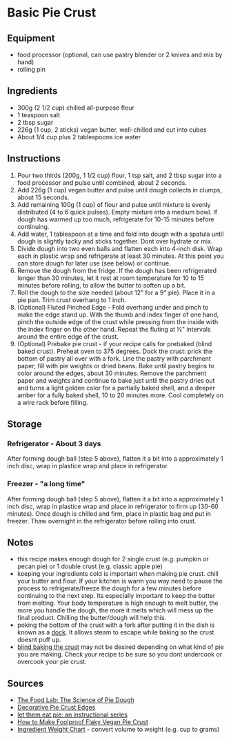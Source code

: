 # Basic Pie Crust


## Equipment
* food processor (optional, can use pastry blender or 2 knives and mix by hand)
* rolling pin


## Ingredients
* 300g (2 1/2 cup) chilled all-purpose flour
* 1 teaspoon salt
* 2 tbsp sugar
* 226g (1 cup, 2 sticks) vegan butter, well-chilled and cut into cubes
* About 1/4 cup plus 2 tablespoons ice water


## Instructions
1. Pour two thirds (200g, 1 1/2 cup) flour, 1 tsp salt, and 2 tbsp sugar into a food processor and pulse until combined, about 2 seconds.
2. Add 226g (1 cup) vegan butter and pulse until dough collects in clumps, about 15 seconds.
3. Add remaining 100g (1 cup) of flour and pulse until mixture is evenly distributed (4 to 6 quick pulses). Empty mixture into a medium bowl. If dough has warmed up too much, refrigerate for 10-15 minutes before continuing.
4. Add water, 1 tablespoon at a time and fold into dough with a spatula until dough is slightly tacky and sticks together. Dont over hydrate or mix.
5. Divide dough into two even balls and flatten each into 4-inch disk. Wrap each in plastic wrap and refrigerate at least 30 minutes. At this point you can store dough for later use (see below) or continue.
6. Remove the dough from the fridge. If the dough has been refrigerated longer than 30 minutes, let it rest at room temperature for 10 to 15 minutes before rolling, to allow the butter to soften up a bit.
7. Roll the dough to the size needed (about 12" for a 9" pie). Place it in a pie pan. Trim crust overhang to 1 inch.
8. (Optional) Fluted Pinched Edge - Fold overhang under and pinch to make the edge stand up. With the thumb and index finger of one hand, pinch the outside edge of the crust while pressing from the inside with the index finger on the other hand. Repeat the fluting at ½" intervals around the entire edge of the crust.
9. (Optional) Prebake pie crust - if your recipe calls for prebaked (blind baked crust). Preheat oven to 375 degrees. Dock the crust: prick the bottom of pastry all over with a fork. Line the pastry with parchment paper; fill with pie weights or dried beans. Bake until pastry begins to color around the edges, about 30 minutes. Remove the parchment paper and weights and continue to bake just until the pastry dries out and turns a light golden color for a partially baked shell, and a deeper amber for a fully baked shell, 10 to 20 minutes more. Cool completely on a wire rack before filling.



## Storage

### Refrigerator - About 3 days
After forming dough ball (step 5 above), flatten it a bit into a approximately 1 inch disc, wrap in plastice wrap and place in refrigerator.


### Freezer - "a long time"
After forming dough ball (step 5 above), flatten it a bit into a approximately 1 inch disc, wrap in plastice wrap and place in refrigerator to firm up (30-60 minutes). Once dough is chilled and firm, place in plastic bag and put in freezer. Thaw overnight in the refrigerator before rolling into crust.


## Notes
* this recipe makes enough dough for 2 single crust (e.g. pumpkin or pecan pie) or 1 double crust (e.g. classic apple pie)
* keeping your ingredients cold is important when making pie crust. chill your butter and flour. If your kitchen is warm you way need to pause the process to refrigerate/freeze the dough for a few minutes before continuing to the next step. Its especially important to keep the butter from melting. Your body temperature is high enough to melt butter, the more you handle the dough, the more it melts which will mess up the final product. Chilling the butter/dough will help this.
* poking the bottom of the crust with a fork after putting it in the dish is known as a [dock](https://www.thespruce.com/definition-of-dock-a-baking-term-480616). It allows steam to escape while baking so the crust doesnt puff up.
* [blind baking the crust](https://blog.kingarthurflour.com/2015/11/23/blind-bake-pie-crust/) may not be desired depending on what kind of pie you are making. Check your recipe to be sure so you dont undercook or overcook your pie crust.


## Sources
* [The Food Lab: The Science of Pie Dough](http://sweets.seriouseats.com/2011/07/the-food-lab-the-science-of-pie-how-to-make-pie-crust-easy-recipe.html)
* [Decorative Pie Crust Edges](http://www.recipetips.com/kitchen-tips/t--813/decorative-pie-crust-edges.asp)
* [let them eat pie: an instructional series](http://www.thejoykitchen.com/ingredients-techniques/let-them-eat-pie-instructional-series)
* [How to Make Foolproof Flaky Vegan Pie Crust](https://namelymarly.com/how-to-make-foolproof-flaky-vegan-pie-crust/)
* [Ingredient Weight Chart](https://www.kingarthurflour.com/learn/ingredient-weight-chart.html) - convert volume to weight (e.g. cup to grams)
